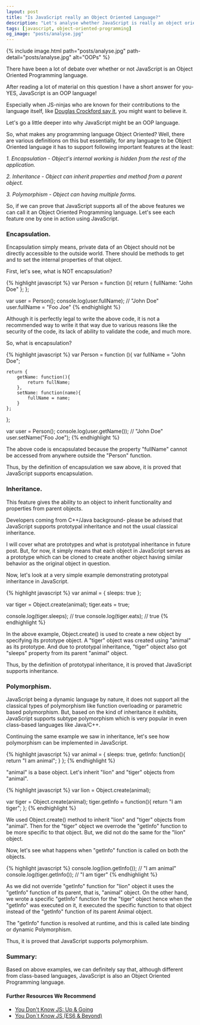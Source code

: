 ```yaml
---
layout: post
title: "Is JavaScript really an Object Oriented Language?"
description: "Let's analyse whether JavaScript is really an object oriented language or not. What is Object Oriented Language. How is JavaScript an Object oriented language."
tags: [javascript, object-oriented-programming]
og_image: "posts/analyse.jpg"
---
```


{% include image.html path="posts/analyse.jpg" path-detail="posts/analyse.jpg" alt="OOPs" %}

There have been a lot of debate over whether or not JavaScript is an Object Oriented Programming language. 

After reading a lot of material on this question I have a short answer for you- YES, JavaScript is an OOP language!

Especially when JS-ninjas who are known for their contributions to the language itself, like [Douglas Crockford say it](http://javascript.crockford.com/javascript.html), you might want to believe it. 

Let's go a little deeper into why JavaScript might be an OOP language. 

So, what makes any programming language Object Oriented? Well, there are various definitions on this but essentially, for any language to be Object Oriented language it has to support following important features at the least:

 *1. Encapsulation - Object's internal working is hidden from the rest of the application.*
 
 *2. Inheritance - Object can inherit properties and method from a parent object.*
 
 *3. Polymorphism - Object can having multiple forms.*

So, if we can prove that JavaScript supports all of the above features we can call it an Object Oriented Programming language. Let's see each feature one by one in action using JavaScript.

### Encapsulation.
Encapsulation simply means, private data of an Object should not be directly accessible to the outside world. There should be methods to get and to set the internal properties of that object.

First, let's see, what is NOT encapsulation?

{% highlight javascript %}
var Person = function (){
	return {
		fullName: "John Doe"
	};
};

var user = Person();
console.log(user.fullName); // "John Doe"
user.fullName = "Foo Joe"
{% endhighlight %}

Although it is perfectly legal to write the above code, it is not a recommended way to write it that way due to various reasons like the security of the code, its lack of ability to validate the code, and much more.

So, what is encapsulation?

{% highlight javascript %}
var Person = function (){
	var fullName = "John Doe";

	return {
		getName: function(){
			return fullName;
		},
		setName: function(name){
			fullName = name;
		}
	};
};


var user = Person();
console.log(user.getName()); // "John Doe"
user.setName("Foo Joe");
{% endhighlight %}

The above code is encapsulated because the property "fullName" cannot be accessed from anywhere outside the "Person" function. 

Thus, by the definition of encapsulation we saw above, it is proved that JavaScript supports encapsulation.


### Inheritance.
This feature gives the ability to an object to inherit functionality and properties from parent objects.

Developers coming from C++/Java background- please be advised that JavaScript supports prototypal inheritance and not the usual classical inheritance. 

I will cover what are prototypes and what is prototypal inheritance in future post. But, for now, it simply means that each object in JavaScript serves as a prototype which can be cloned to create another object having similar behavior as the original object in question.

Now, let's look at a very simple example demonstrating prototypal inheritance in JavaScript.

{% highlight javascript %}
var animal = { sleeps: true };

var tiger = Object.create(animal);
tiger.eats = true;

console.log(tiger.sleeps); // true
console.log(tiger.eats); // true
{% endhighlight %}

In the above example, Object.create() is used to create a new object by specifying its prototype object. A "tiger" object was created using "animal" as its prototype. And due to prototypal inheritance, "tiger" object also got "sleeps" property from its parent "animal" object.

Thus, by the definition of prototypal inheritance, it is proved that JavaScript supports inheritance.


### Polymorphism.
JavaScript being a dynamic language by nature, it does not support all the classical types of polymorphism like function overloading or parametric based polymorphism. But, based on the kind of inheritance it exhibits, JavaScript supports subtype polymorphism which is very popular in even class-based languages like Java/C++.

Continuing the same example we saw in inheritance, let's see how polymorphism can be implemented in JavaScript.

{% highlight javascript %}
var animal = { 
  sleeps: true,
  getInfo: function(){
    return "I am animal";
  }
};
{% endhighlight %}

"animal" is a base object. Let's inherit "lion" and "tiger" objects from "animal".

{% highlight javascript %}
var lion = Object.create(animal);

var tiger = Object.create(animal);
tiger.getInfo = function(){
  return "I am tiger";
};
{% endhighlight %}

We used Object.create() method to inherit "lion" and "tiger" objects from "animal". Then for the "tiger" object we overrode the "getInfo" function to be more specific to that object. But, we did not do the same for the "lion" object.

Now, let's see what happens when "getInfo" function is called on both the objects.

{% highlight javascript %}
console.log(lion.getInfo()); // "I am animal"
console.log(tiger.getInfo()); // "I am tiger"
{% endhighlight %}

As we did not override "getInfo" function for "lion" object it uses the "getInfo" function of its parent, that is, "animal" object. On the other hand, we wrote a specific "getInfo" function for the "tiger" object hence when the "getInfo" was executed on it, it executed the specific function to that object instead of the "getInfo" function of its parent Animal object.

The "getInfo" function is resolved at runtime, and this is called late binding or dynamic Polymorphism.

Thus, it is proved that JavaScript supports polymorphism.

### Summary:
Based on above examples, we can definitely say that, although different from class-based languages,
 JavaScript is also an Object Oriented Programming language.


#### Further Resources We Recommend

- [You Don't Know JS: Up & Going](https://amzn.to/2u8YuVt)
- [You Don`t Know JS (ES6 & Beyond)](https://amzn.to/2GGox8Y)